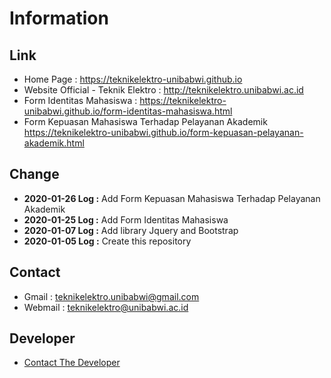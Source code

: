 # Information
## Link
* Home Page : https://teknikelektro-unibabwi.github.io
* Website Official - Teknik Elektro : http://teknikelektro.unibabwi.ac.id
* Form Identitas Mahasiswa : https://teknikelektro-unibabwi.github.io/form-identitas-mahasiswa.html
* Form Kepuasan Mahasiswa Terhadap Pelayanan Akademik https://teknikelektro-unibabwi.github.io/form-kepuasan-pelayanan-akademik.html
## Change
* **2020-01-26 Log :** Add Form Kepuasan Mahasiswa Terhadap Pelayanan Akademik
* **2020-01-25 Log :** Add Form Identitas Mahasiswa
* **2020-01-07 Log :** Add library Jquery and Bootstrap
* **2020-01-05 Log :** Create this repository
## Contact
* Gmail : teknikelektro.unibabwi@gmail.com
* Webmail : teknikelektro@unibabwi.ac.id
## Developer
* <a href="https://github.com/ardirjs">Contact The Developer</a>
